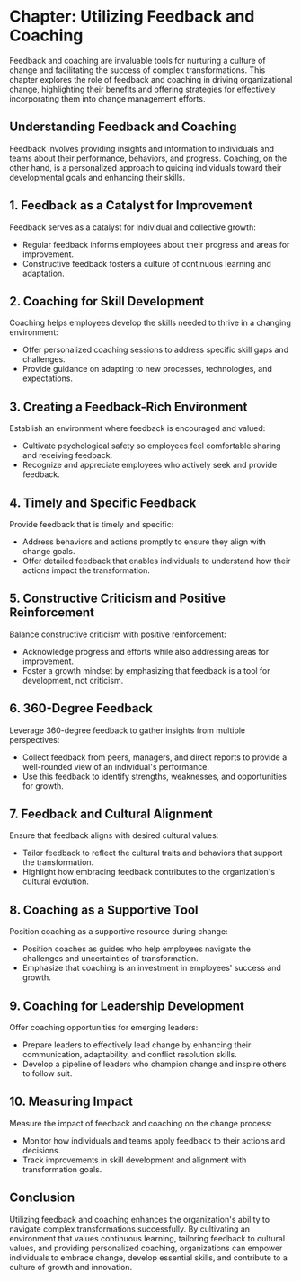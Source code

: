 Chapter: Utilizing Feedback and Coaching
========================================

Feedback and coaching are invaluable tools for nurturing a culture of change and facilitating the success of complex transformations. This chapter explores the role of feedback and coaching in driving organizational change, highlighting their benefits and offering strategies for effectively incorporating them into change management efforts.

**Understanding Feedback and Coaching**
---------------------------------------

Feedback involves providing insights and information to individuals and teams about their performance, behaviors, and progress. Coaching, on the other hand, is a personalized approach to guiding individuals toward their developmental goals and enhancing their skills.

**1. Feedback as a Catalyst for Improvement**
---------------------------------------------

Feedback serves as a catalyst for individual and collective growth:

* Regular feedback informs employees about their progress and areas for improvement.
* Constructive feedback fosters a culture of continuous learning and adaptation.

**2. Coaching for Skill Development**
-------------------------------------

Coaching helps employees develop the skills needed to thrive in a changing environment:

* Offer personalized coaching sessions to address specific skill gaps and challenges.
* Provide guidance on adapting to new processes, technologies, and expectations.

**3. Creating a Feedback-Rich Environment**
-------------------------------------------

Establish an environment where feedback is encouraged and valued:

* Cultivate psychological safety so employees feel comfortable sharing and receiving feedback.
* Recognize and appreciate employees who actively seek and provide feedback.

**4. Timely and Specific Feedback**
-----------------------------------

Provide feedback that is timely and specific:

* Address behaviors and actions promptly to ensure they align with change goals.
* Offer detailed feedback that enables individuals to understand how their actions impact the transformation.

**5. Constructive Criticism and Positive Reinforcement**
--------------------------------------------------------

Balance constructive criticism with positive reinforcement:

* Acknowledge progress and efforts while also addressing areas for improvement.
* Foster a growth mindset by emphasizing that feedback is a tool for development, not criticism.

**6. 360-Degree Feedback**
--------------------------

Leverage 360-degree feedback to gather insights from multiple perspectives:

* Collect feedback from peers, managers, and direct reports to provide a well-rounded view of an individual's performance.
* Use this feedback to identify strengths, weaknesses, and opportunities for growth.

**7. Feedback and Cultural Alignment**
--------------------------------------

Ensure that feedback aligns with desired cultural values:

* Tailor feedback to reflect the cultural traits and behaviors that support the transformation.
* Highlight how embracing feedback contributes to the organization's cultural evolution.

**8. Coaching as a Supportive Tool**
------------------------------------

Position coaching as a supportive resource during change:

* Position coaches as guides who help employees navigate the challenges and uncertainties of transformation.
* Emphasize that coaching is an investment in employees' success and growth.

**9. Coaching for Leadership Development**
------------------------------------------

Offer coaching opportunities for emerging leaders:

* Prepare leaders to effectively lead change by enhancing their communication, adaptability, and conflict resolution skills.
* Develop a pipeline of leaders who champion change and inspire others to follow suit.

**10. Measuring Impact**
------------------------

Measure the impact of feedback and coaching on the change process:

* Monitor how individuals and teams apply feedback to their actions and decisions.
* Track improvements in skill development and alignment with transformation goals.

**Conclusion**
--------------

Utilizing feedback and coaching enhances the organization's ability to navigate complex transformations successfully. By cultivating an environment that values continuous learning, tailoring feedback to cultural values, and providing personalized coaching, organizations can empower individuals to embrace change, develop essential skills, and contribute to a culture of growth and innovation.
